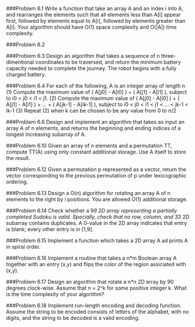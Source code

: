 ###Problem 6.1
Write a function that take an array A and an index i into A, and rearranges the elements such that all elements less than A[i] appear first, followed by elements equal to A[i], followed by elements greater than A[i]. Your algorithm should have O(1) space complexity and O(|A|) time complexity.

###Problem 6.2


###Problem 6.3
Design an algorithm that takes a sequence of n three-dimentional coordinates to be traversed, and return the minimum battery capacity needed to complete the journey. The robot begins with a fully charged battery.

###Problem 6.4
For each of the following, A is an integer array of length n
(1) Compute the maximum value of ( A[j0] - A[i0] ) + ( A[j1] - A[i1] ), subject to i0 < j0 < i1 < j1.
(2) Compute the maximum value of ( A[j0] - A[i0] ) + ( A[j1] - A[i1] ) + ... + ( A[jk-1] - A[ik-1] ), subject to i0 < j0 < i1 < j1 < ... < jk-1 < ik-1
(3) Repeat (2) when k can be chosen to be any value from 0 to n/2

###Problem 6.6
Design and implement an algorithm that takes as input an array A of n elements, and returns the beginning and ending indices of a longest increasing subarray of A.

###Problem 6.10
Given an array of n elements and a permutation TT, compute TT(A) using only constant additional storage. Use A itself to store the result.

###Problem 6.12
Given a permutation p represented as a vector, return the vector corresponding to the previous permutation of p under lexicographic ordering.

###Problem 6.13
Design a O(n) algorithm for rotating an array A of n elements to the right by i positions. You are allowed O(1) additional storage.

###Problem 6.14
Check whether a 9*9 2D array representing a partially completed Sudoku is valid. Specially, check that no row, column, and 3*3 2D subarray contains duplicates. A 0-value in the 2D array indicates that entry is blank; every other entry is in [1,9].

###Problem 6.15
Implement a function which takes a 2D array A ad prints A in spiral order.

###Problem 6.16
Implement a routine that takes a n*m Boolean array A together with an entry (x,y) and flips the color of the region assiciated with (x,y).

###Problem 6.17
Design an algorithm that rotate a n*n 2D array by 90 degrees clock-wise. Assume that n = 2^k for some positive integer k. What is the time complexity of your algorithm?

###Problem 6.18
Implement run-length encoding and decoding function. Assume the string to be encoded consists of letters of the alphabet, with no digits, and the string to be decoded is a valid encoding.
